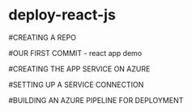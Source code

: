 # deploy-react-js

#CREATING A REPO

#OUR FIRST COMMIT - react app demo

#CREATING THE APP SERVICE ON AZURE

#SETTING UP A SERVICE CONNECTION

#BUILDING AN AZURE PIPELINE FOR DEPLOYMENT
